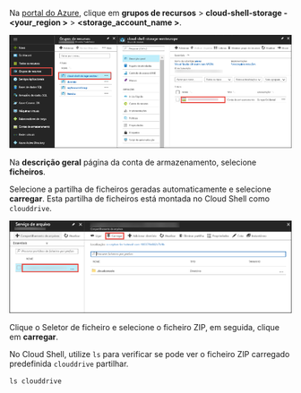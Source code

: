 Na [portal do Azure](https://portal.azure.com), clique em **grupos de recursos** > **cloud-shell-storage -\<your_region >**  >   **\<storage_account_name >**.

![Localizar a conta de armazenamento do Cloud Shell](../articles/app-service/media/app-service-deploy-zip/upload-choose-storage-account.png)

Na **descrição geral** página da conta de armazenamento, selecione **ficheiros**.

Selecione a partilha de ficheiros geradas automaticamente e selecione **carregar**. Esta partilha de ficheiros está montada no Cloud Shell como `clouddrive`.

![Encontrar o botão de carregamento](../articles/app-service/media/app-service-deploy-zip/upload-select-button.png)

Clique o Seletor de ficheiro e selecione o ficheiro ZIP, em seguida, clique em **carregar**. 

No Cloud Shell, utilize `ls` para verificar se pode ver o ficheiro ZIP carregado predefinida `clouddrive` partilhar.

```azurecli-interactive
ls clouddrive
```
